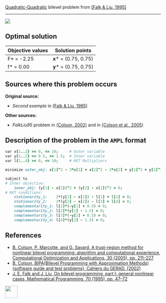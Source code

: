 [Quadratic-Quadratic](/BASBLib/QP-QP-problems) bilevel problem from [\[Falk & Liu, 1995\]][Falk & Liu, 1995]

---

![](https://github.com/basblsolver/BASBLib/wiki/images/fl_1995_01_eq.jpg)

## Optimal solution

Objective values   | Solution points         |
------------------ | ----------------------- |
F* = -2.25         | __x__* = (0.75, 0.75)   |
f* = 0.00          | __y__* = (0.75, 0.75)   |

## Sources where this problem occurs

__Original source:__

 - _Second example_ in [(Falk & Liu, 1995)][Falk & Liu, 1995]

__Other sources:__

 - _FalkLiu95_ problem in [(Colson, 2002)][Colson, 2002] and in [(Colson et al., 2005)][Colson et al., 2005]

## Description of the problem in the `AMPL` format

```ruby
var x{1..2} >= 0, <= 10;     # Outer variable
var y{1..2} >= 0.5, <= 1.5;  # Inner variable
var l{1..4} >= 0, <= 10;     # KKT Multipliers

minimize outer_obj: x[1]^2 - 3*x[1] + x[2]^2 - 3*x[2] + y[1]^2 + y[2]^2;  # Outer objective

subject to
# Inner objective:
    inner_obj: (y[1] - x[1])^2 + (y[2] - x[2])^2 = 0;
# KKT conditions:
    stationarity_1:    2*(y[1] - x[1]) - l[1] + l[2] = 0;
    stationarity_2:    2*(y[2] - x[2]) - l[3] + l[4] = 0;
    complementarity_1: l[1]*(-y[1] + 0.5) = 0;
    complementarity_2: l[2]*(y[1] - 1.5) = 0;
    complementarity_3: l[3]*(-y[2] + 0.5) = 0;
    complementarity_4: l[4]*(y[2] - 1.5) = 0;
```

##  References

 - [B. Colson, P. Marcotte, and G. Savard, A trust-region method for nonlinear bilevel programming: algorithm and computational experience, Computational Optimization and Applications, 30 (2005), pp. 211–227](https://doi.org/10.1007/s10589-005-4612-4)
 - [B. Colson, BIPA(BIlevel Programming with Approximation Methods)(software guide and test problems), Cahiers du GERAD, (2002)](https://www.gerad.ca/en/papers/G-2002-37/view)
 - [J. E. Falk and J. Liu, On bilevel programming, part I: general nonlinear cases, Mathematical Programming, 70 (1995), pp. 47–72](https://doi.org/10.1007/BF01585928)

[<img src="http://www.interupgrade.com/images/pfeil-backbutton.png" width="40" height="40">](/BASBLib/QP-QP-problems "Back to summary of QP-QP bilevel problems")

[Colson, 2002]: https://www.gerad.ca/en/papers/G-2002-37/view
[Colson et al., 2005]: https://doi.org/10.1007/s10589-005-4612-4
[Falk & Liu, 1995]: https://doi.org/10.1007/BF01585928
